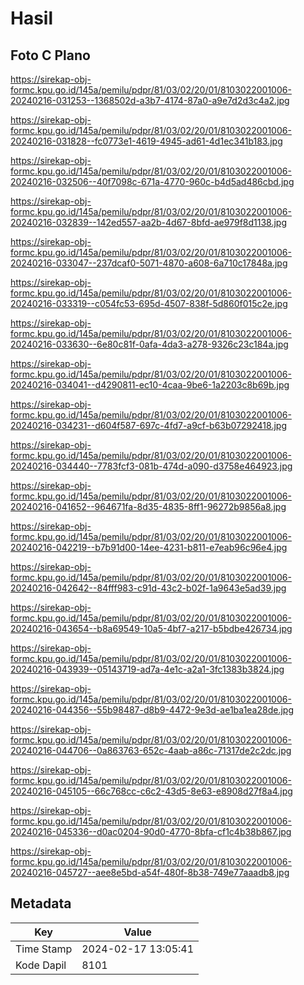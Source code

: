# Hasil

## Foto C Plano

https://sirekap-obj-formc.kpu.go.id/145a/pemilu/pdpr/81/03/02/20/01/8103022001006-20240216-031253--1368502d-a3b7-4174-87a0-a9e7d2d3c4a2.jpg

https://sirekap-obj-formc.kpu.go.id/145a/pemilu/pdpr/81/03/02/20/01/8103022001006-20240216-031828--fc0773e1-4619-4945-ad61-4d1ec341b183.jpg

https://sirekap-obj-formc.kpu.go.id/145a/pemilu/pdpr/81/03/02/20/01/8103022001006-20240216-032506--40f7098c-671a-4770-960c-b4d5ad486cbd.jpg

https://sirekap-obj-formc.kpu.go.id/145a/pemilu/pdpr/81/03/02/20/01/8103022001006-20240216-032839--142ed557-aa2b-4d67-8bfd-ae979f8d1138.jpg

https://sirekap-obj-formc.kpu.go.id/145a/pemilu/pdpr/81/03/02/20/01/8103022001006-20240216-033047--237dcaf0-5071-4870-a608-6a710c17848a.jpg

https://sirekap-obj-formc.kpu.go.id/145a/pemilu/pdpr/81/03/02/20/01/8103022001006-20240216-033319--c054fc53-695d-4507-838f-5d860f015c2e.jpg

https://sirekap-obj-formc.kpu.go.id/145a/pemilu/pdpr/81/03/02/20/01/8103022001006-20240216-033630--6e80c81f-0afa-4da3-a278-9326c23c184a.jpg

https://sirekap-obj-formc.kpu.go.id/145a/pemilu/pdpr/81/03/02/20/01/8103022001006-20240216-034041--d4290811-ec10-4caa-9be6-1a2203c8b69b.jpg

https://sirekap-obj-formc.kpu.go.id/145a/pemilu/pdpr/81/03/02/20/01/8103022001006-20240216-034231--d604f587-697c-4fd7-a9cf-b63b07292418.jpg

https://sirekap-obj-formc.kpu.go.id/145a/pemilu/pdpr/81/03/02/20/01/8103022001006-20240216-034440--7783fcf3-081b-474d-a090-d3758e464923.jpg

https://sirekap-obj-formc.kpu.go.id/145a/pemilu/pdpr/81/03/02/20/01/8103022001006-20240216-041652--964671fa-8d35-4835-8ff1-96272b9856a8.jpg

https://sirekap-obj-formc.kpu.go.id/145a/pemilu/pdpr/81/03/02/20/01/8103022001006-20240216-042219--b7b91d00-14ee-4231-b811-e7eab96c96e4.jpg

https://sirekap-obj-formc.kpu.go.id/145a/pemilu/pdpr/81/03/02/20/01/8103022001006-20240216-042642--84fff983-c91d-43c2-b02f-1a9643e5ad39.jpg

https://sirekap-obj-formc.kpu.go.id/145a/pemilu/pdpr/81/03/02/20/01/8103022001006-20240216-043654--b8a69549-10a5-4bf7-a217-b5bdbe426734.jpg

https://sirekap-obj-formc.kpu.go.id/145a/pemilu/pdpr/81/03/02/20/01/8103022001006-20240216-043939--05143719-ad7a-4e1c-a2a1-3fc1383b3824.jpg

https://sirekap-obj-formc.kpu.go.id/145a/pemilu/pdpr/81/03/02/20/01/8103022001006-20240216-044356--55b98487-d8b9-4472-9e3d-ae1ba1ea28de.jpg

https://sirekap-obj-formc.kpu.go.id/145a/pemilu/pdpr/81/03/02/20/01/8103022001006-20240216-044706--0a863763-652c-4aab-a86c-71317de2c2dc.jpg

https://sirekap-obj-formc.kpu.go.id/145a/pemilu/pdpr/81/03/02/20/01/8103022001006-20240216-045105--66c768cc-c6c2-43d5-8e63-e8908d27f8a4.jpg

https://sirekap-obj-formc.kpu.go.id/145a/pemilu/pdpr/81/03/02/20/01/8103022001006-20240216-045336--d0ac0204-90d0-4770-8bfa-cf1c4b38b867.jpg

https://sirekap-obj-formc.kpu.go.id/145a/pemilu/pdpr/81/03/02/20/01/8103022001006-20240216-045727--aee8e5bd-a54f-480f-8b38-749e77aaadb8.jpg


## Metadata

| Key        | Value               |
| ---------- | ------------------- |
| Time Stamp | 2024-02-17 13:05:41 |
| Kode Dapil | 8101                |



